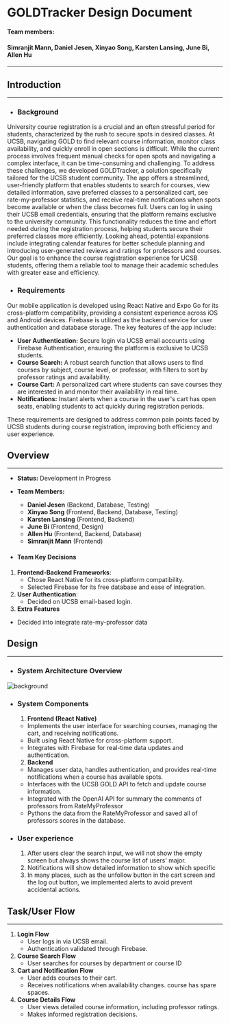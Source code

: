 # GOLDTracker Design Document

**Team members:**   
#### Simranjit Mann, Daniel Jesen, Xinyao Song, Karsten Lansing, June Bi, Allen Hu  
---

## Introduction 
---
- ### Background

University course registration is a crucial and an often stressful period for students, characterized by the rush to secure spots in desired classes. At UCSB, navigating GOLD to find relevant course information, monitor class availability, and quickly enroll in open sections is difficult. While the current process involves frequent manual checks for open spots and navigating a complex interface, it can be time-consuming and challenging. To address these challenges, we developed GOLDTracker, a solution specifically tailored for the UCSB student community. The app offers a streamlined, user-friendly platform that enables students to search for courses, view detailed information, save preferred classes to a personalized cart, see rate-my-professor statistics, and receive real-time notifications when spots become available or when the class becomes full. Users can log in using their UCSB email credentials, ensuring that the platform remains exclusive to the university community. This functionality reduces the time and effort needed during the registration process, helping students secure their preferred classes more efficiently. Looking ahead, potential expansions include integrating calendar features for better schedule planning and introducing user-generated reviews and ratings for professors and courses. Our goal is to enhance the course registration experience for UCSB students, offering them a reliable tool to manage their academic schedules with greater ease and efficiency.

- ### Requirements

Our mobile application is developed using React Native and Expo Go for its cross-platform compatibility, providing a consistent experience across iOS and Android devices. Firebase is utilized as the backend service for user authentication and database storage. The key features of the app include:

* **User Authentication:** Secure login via UCSB email accounts using Firebase Authentication, ensuring the platform is exclusive to UCSB students.  
* **Course Search:** A robust search function that allows users to find courses by subject, course level, or professor, with filters to sort by professor ratings and availability.  
* **Course Cart:** A personalized cart where students can save courses they are interested in and monitor their availability in real time.  
* **Notifications:** Instant alerts when a course in the user's cart has open seats, enabling students to act quickly during registration periods.

These requirements are designed to address common pain points faced by UCSB students during course registration, improving both efficiency and user experience.

## Overview
---
- **Status:** Development in Progress

- **Team Members:**  
  - **Daniel Jesen** (Backend, Database, Testing)  
  - **Xinyao Song** (Frontend, Backend, Database, Testing)  
  - **Karsten Lansing** (Frontend, Backend)  
  - **June Bi** (Frontend, Design)  
  - **Allen Hu** (Frontend, Backend, Database)  
  - **Simranjit Mann** (Frontend)

- #### **Team Key Decisions**

1. **Frontend-Backend Frameworks**:  
   * Chose React Native for its cross-platform compatibility.  
   * Selected Firebase for its free database and ease of integration.  
2. **User Authentication**:  
   * Decided on UCSB email-based login.  
3.  **Extra Features**  
   * Decided into integrate rate-my-professor data

## Design
---
- ### System Architecture Overview

![background](https://github.com/user-attachments/assets/69ff5025-afa7-4810-b018-cda6ceda07a6)

- ### **System Components**

  1. **Frontend (React Native)**  
  - Implements the user interface for searching courses, managing the cart, and receiving notifications.  
  - Built using React Native for cross-platform support.  
  - Integrates with Firebase for real-time data updates and authentication.  
  2. **Backend**   
  - Manages user data, handles authentication, and provides real-time notifications when a course has available spots.  
  - Interfaces with the UCSB GOLD API to fetch and update course information.
  - Integrated with the OpenAI API for summary the comments of professors from RateMyProfessor
  - Pythons the data from the RateMyProfessor and saved all of professors scores in the database.
    
- ### **User experience**
  1. After users clear the search input, we will not show the empty screen but always shows the course list of users' major.
  2. Notifications will show detailed information to show which specific
  3. In many places, such as the unfollow button in the cart screen and the log out button, we implemented alerts to avoid prevent accidental actions.

## **Task/User Flow**
---
1. **Login Flow**  
   * User logs in via UCSB email.  
   * Authentication validated through Firebase.  
2. **Course Search Flow**  
   * User searches for courses by department or course ID 
3. **Cart and Notification Flow**  
   * User adds courses to their cart.  
   * Receives notifications when availability changes.
   course has spare spaces.
4. **Course Details Flow**  
   * User views detailed course information, including professor ratings.  
   * Makes informed registration decisions.
